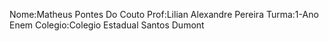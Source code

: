 Nome:Matheus Pontes Do Couto
Prof:Lilian Alexandre Pereira
Turma:1-Ano Enem
Colegio:Colegio Estadual Santos Dumont
